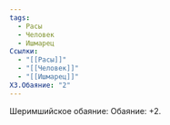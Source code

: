```yaml
---
tags:
  - Расы
  - Человек
  - Ишмарец
Ссылки:
  - "[[Расы]]"
  - "[[Человек]]"
  - "[[Ишмарец]]"
ХЗ.Обаяние: "2"
---
```

Шеримшийское обаяние:
Обаяние: +2.










